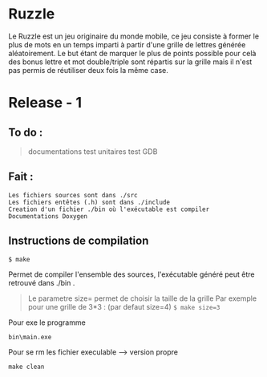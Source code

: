 Ruzzle
==
Le Ruzzle est un jeu originaire du monde mobile, ce jeu consiste à former le plus de mots en un temps imparti à partir
d'une grille de lettres générée aléatoirement.
Le but étant de marquer le plus de points possible pour celà des bonus lettre et mot double/triple sont répartis sur la grille
mais il n'est pas permis de réutiliser deux fois la même case.

# Release - 1


## To do :

> documentations
> test unitaires
> test GDB

## Fait :


	Les fichiers sources sont dans ./src
	Les fichiers entêtes (.h) sont dans ./include
	Creation d'un fichier ./bin où l'exécutable est compiler
	Documentations Doxygen

## Instructions de compilation

```
$ make
```

Permet de compiler l'ensemble des sources, l'exécutable généré peut être retrouvé dans ./bin .

>Le parametre size= permet de choisir la taille de la grille
>Par exemple pour une grille de 3*3 : (par defaut size=4)
>```$ make size=3```


Pour exe le programme

```
bin\main.exe
```

Pour se rm les fichier execulable --> version propre


```
make clean
```
